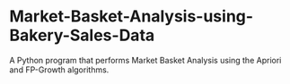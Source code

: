 # Market-Basket-Analysis-using-Bakery-Sales-Data
A Python program that performs Market Basket Analysis using the Apriori and FP-Growth algorithms.
